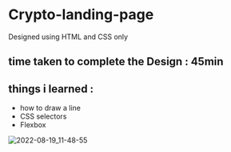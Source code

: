 # Crypto-landing-page
Designed using HTML and CSS only

## time taken to complete the Design : 45min

## things i learned :
- how to draw a line 
- CSS selectors
- Flexbox

![2022-08-19_11-48-55](https://user-images.githubusercontent.com/42288787/185726235-f7d30c25-abdb-43f7-ad58-967e7cecaf5c.jpg)

